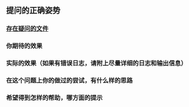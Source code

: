 ## 提问的正确姿势
### [存在疑问的文件]()

### 你期待的效果

### 实际的效果（如果有错误日志，请附上尽量详细的日志和输出信息）

### 在这个问题上你的做过的尝试，有什么样的思路

### 希望得到怎样的帮助，哪方面的提示
